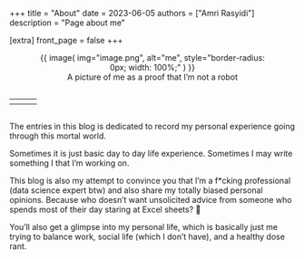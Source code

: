 +++
title = "About"
date = 2023-06-05
authors = ["Amri Rasyidi"]
description = "Page about me"

[extra]
front_page = false
+++

<figure style="text-align:center">
      {{ image( img="image.png", alt="me", style="border-radius: 0px; width: 100%;" ) }}
      <figcaption>A picture of me as a proof that I’m not a robot</figcaption>
</figure>

<div style="display: flex; justify-content: center;">
    <table>
        <th>
            <a href="https://www.linkedin.com/in/amri-rasyidi/" target="_blank">
                <i class="fab fa-linkedin fa-2x"></i>
            </a>
        </th>
        <th>
            <a href="https://github.com/amrirasyidi" target="_blank">
                <i class="fab fa-github fa-2x"></i>
            </a>
        </th>
        <th>
            <a href="https://www.instagram.com/amrirrr/?hl=en" target="_blank">
                <i class="fab fa-instagram fa-2x"></i>
            </a>
        </th>
    </table>
</div>


The entries in this blog is dedicated to record my personal experience going through this mortal world.

Sometimes it is just basic day to day life experience. Sometimes I may write something I that I’m working on.

This blog is also my attempt to convince you that I’m a f*cking professional (data science expert btw) and also share my totally biased personal opinions. Because who doesn’t want unsolicited advice from someone who spends most of their day staring at Excel sheets? 🗿

You’ll also get a glimpse into my personal life, which is basically just me trying to balance work, social life (which I don’t have), and a healthy dose rant.